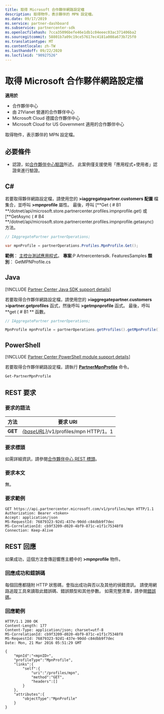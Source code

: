 ```yaml
---
title: 取得 Microsoft 合作夥伴網路設定檔
description: 取得物件，表示夥伴的 MPN 設定檔。
ms.date: 09/17/2019
ms.service: partner-dashboard
ms.subservice: partnercenter-sdk
ms.openlocfilehash: 7cca35096befe46e1db1c04eeec03ac371406ba2
ms.sourcegitcommit: 58801b7a09c19ce57617ec4181a008a673b725f0
ms.translationtype: MT
ms.contentlocale: zh-TW
ms.lasthandoff: 09/22/2020
ms.locfileid: "90927526"
---
```

# <a name="get-microsoft-partner-network-profile"></a>取得 Microsoft 合作夥伴網路設定檔

**適用於**

- 合作夥伴中心
- 由 21Vianet 營運的合作夥伴中心
- Microsoft Cloud 德國合作夥伴中心
- Microsoft Cloud for US Government 適用的合作夥伴中心

取得物件，表示夥伴的 MPN 設定檔。

## <a name="prerequisites"></a>必要條件

- 認證，如[合作夥伴中心驗證](partner-center-authentication.md)所述。 此案例僅支援使用「應用程式+使用者」認證來進行驗證。

## <a name="c"></a>C\#

若要取得夥伴網路設定檔，請使用您的 **>iaggregatepartner.customers 配置** 檔集合，並呼叫 **>mpnprofile** 屬性。 最後，呼叫 [**Get ( # B1 **/dotnet/api/microsoft.store.partnercenter.profiles.impnprofile.get) 或 [**GetAsync ( # B4 **/dotnet/api/microsoft.store.partnercenter.profiles.impnprofile.getasync) 方法。

``` csharp
// IAggregatePartner partnerOperations;

var mpnProfile = partnerOperations.Profiles.MpnProfile.Get();
```

**範例**： [主控台測試應用程式](console-test-app.md)。 **專案**:P Artnercentersdk. FeaturesSamples **類別**： GetMPNProfile.cs

## <a name="java"></a>Java

[!INCLUDE [Partner Center Java SDK support details](../includes/java-sdk-support.md)]

若要取得合作夥伴網路設定檔，請使用您的 **>iaggregatepartner.customers >ipartner.getprofiles** 函式，然後呼叫 **>getmpnprofile** 函式。 最後，呼叫 **get ( # B1 ** 函數。

```java
// IAggregatePartner partnerOperations;

MpnProfile mpnProfile = partnerOperations.getProfiles().getMpnProfile().get();
```

## <a name="powershell"></a>PowerShell

[!INCLUDE [Partner Center PowerShell module support details](../includes/powershell-module-support.md)]

若要取得合作夥伴網路設定檔，請執行 [**PartnerMpnProfile**](https://github.com/Microsoft/Partner-Center-PowerShell/blob/master/docs/help/Get-PartnerMpnProfile.md) 命令。

```powershell
Get-PartnerMpnProfile
```

## <a name="rest-request"></a>REST 要求

### <a name="request-syntax"></a>要求的語法

| 方法  | 要求 URI                                                          |
|---------|----------------------------------------------------------------------|
| **GET** | [*{baseURL}*](partner-center-rest-urls.md)/v1/profiles/mpn HTTP/1。1 |

### <a name="request-headers"></a>要求標頭

如需詳細資訊，請參閱[合作夥伴中心 REST 標頭](headers.md)。

### <a name="request-body"></a>要求本文

無。

### <a name="request-example"></a>要求範例

```http
GET https://api.partnercenter.microsoft.com/v1/profiles/mpn HTTP/1.1
Authorization: Bearer <token>
Accept: application/json
MS-RequestId: 76879323-92d1-437e-90dd-c84dbb9f7dec
MS-CorrelationId: cb9f3209-d020-4bf9-871c-e1f1c75348f8
Connection: Keep-Alive
```

## <a name="rest-response"></a>REST 回應

如果成功，這個方法會傳迴響應主體中的 **>mpnprofile** 物件。

### <a name="response-success-and-error-codes"></a>回應成功和錯誤碼

每個回應都隨附 HTTP 狀態碼，會指出成功與否以及其他的偵錯資訊。 請使用網路追蹤工具來讀取此錯誤碼、錯誤類型和其他參數。 如需完整清單，請參閱[錯誤碼](error-codes.md)。

### <a name="response-example"></a>回應範例

```http
HTTP/1.1 200 OK
Content-Length: 177
Content-Type: application/json; charset=utf-8
MS-CorrelationId: cb9f3209-d020-4bf9-871c-e1f1c75348f8
MS-RequestId: 76879323-92d1-437e-90dd-c84dbb9f7dec
Date: Mon, 21 Mar 2016 05:51:29 GMT

{
    "mpnId":"<mpnID>",
    "profileType":"MpnProfile",
    "links":{
        "self":{
            "uri":"/profiles/mpn",
            "method":"GET",
            "headers":[]
        }
    },
    "attributes":{
        "objectType":"MpnProfile"
    }
}
```
